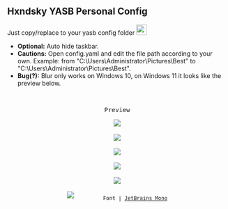 ## Hxndsky YASB Personal Config
<span>Just copy/replace to your yasb config folder <img src="https://i.postimg.cc/nr2Tg3hQ/silly-youtube-emotes-but-with-better-quality-v0-8w6g70oi39ha1.webp" width="24"></span>
<br>
- **Optional:** Auto hide taskbar.
- **Cautions:** Open config.yaml and edit the file path according to your own. Example: from "C:\Users\Administrator\Pictures\Best" to "C:\\Users\\Administrator\\Pictures\\Best".
- **Bug(?):** Blur only works on Windows 10, on Windows 11 it looks like the preview below.
<br>
<p align="center"><samp>Preview</samp></p>
<p align="center">
<img src="https://i.postimg.cc/4drHR3Dv/4-BB51-EE6-8-EA6-449-E-86-F9-C6-D6-F96587-CD.png">
<br>
<br>
<img src="https://i.postimg.cc/9X7qtG9L/C73-A5628-6-CF7-4-D69-805-E-57-CB2784982-C.png">
<br>
<br>
<img src="https://i.postimg.cc/SxMxrxkk/14-A6-D7-CA-56-E0-4429-BEDE-816-E315-F60-DC.png">
<br>
<br>
<img src="https://i.postimg.cc/m20btWMq/393858-F2-A64-E-45-A8-A9-C6-236-ED3356803.png">
<br>
<br>
<img src="https://i.postimg.cc/tR8TV6G2/DF08-BEF1-4-B2-F-4-AE8-89-FA-04611-FFD05-F8.png">
<br>
<br>
<img src="https://i.postimg.cc/bJWzb7Ws/F1954927-BD67-4569-BA84-CEF93-FF3-A8-C6.png">
<sub><samp>&nbsp;&nbsp;&nbsp;&nbsp;&nbsp;&nbsp;&nbsp;&nbsp;&nbsp;Font | <a href="https://github.com/ryanoasis/nerd-fonts/releases/download/v3.4.0/JetBrainsMono.zip">JetBrains Mono</a><br>
&nbsp;&nbsp;&nbsp;&nbsp;&nbsp;&nbsp;&nbsp;</samp></sub>
</p>
